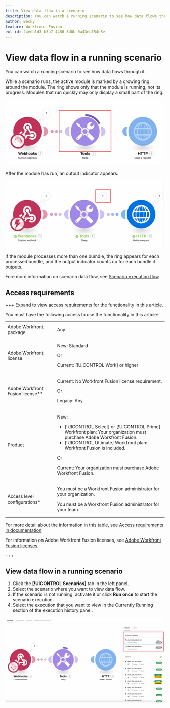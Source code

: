 ```yaml
---
title: View data flow in a scenario
description: You can watch a running scenario to see how data flows through it.
author: Becky
feature: Workfront Fusion
exl-id: 24eeb1d3-b5a7-4486-8d0b-0a43eb154e8e
---
```

# View data flow in a running scenario

You can watch a running scenario to see how data flows through it. 

While a scenario runs, the active module is marked by a growing ring around the module. The ring shows only that the module is running, not its progress. Modules that run quickly may only display a small part of the ring. 

![Ring around module](assets/ring-around-module.png)

After the module has run, an output indicator appears.

![Output indicator](assets/data-flow-output.png)

If the module processes more than one bumdle, the ring appears for each processed bundle, and the output indicator counts up for each bundle it outputs.

Fore more information on scenario data flow, see [Scenario execution flow](/help/workfront-fusion/references/scenarios/scenario-execution-flow.md).

## Access requirements

+++ Expand to view access requirements for the functionality in this article.

You must have the following access to use the functionality in this article:

<table style="table-layout:auto">
 <col> 
 <col> 
 <tbody> 
  <tr> 
   <td role="rowheader">Adobe Workfront package</td> 
   <td> <p>Any</p> </td> 
  </tr> 
  <tr data-mc-conditions=""> 
   <td role="rowheader">Adobe Workfront license</td> 
   <td> <p>New: Standard</p><p>Or</p><p>Current: [!UICONTROL Work] or higher</p> </td> 
  </tr> 
  <tr> 
   <td role="rowheader">Adobe Workfront Fusion license**</td> 
   <td>
   <p>Current: No Workfront Fusion license requirement.</p>
   <p>Or</p>
   <p>Legacy: Any </p>
   </td> 
  </tr> 
  <tr> 
   <td role="rowheader">Product</td> 
   <td>
   <p>New:</p> <ul><li>[!UICONTROL Select] or [!UICONTROL Prime] Workfront plan: Your organization must purchase Adobe Workfront Fusion.</li><li>[!UICONTROL Ultimate] Workfront plan: Workfront Fusion is included.</li></ul>
   <p>Or</p>
   <p>Current: Your organization must purchase Adobe Workfront Fusion.</p>
   </td> 
  </tr>
  <tr data-mc-conditions=""> 
   <td role="rowheader">Access level configurations*</td> 
   <td> 
     <p>You must be a Workfront Fusion administrator for your organization.</p>
     <p>You must be a Workfront Fusion administrator for your team.</p>
   </td> 
  </tr> 
   </td> 
  </tr> 
 </tbody> 
</table>

For more detail about the information in this table, see [Access requirements in documentation](/help/workfront-fusion/references/licenses-and-roles/access-level-requirements-in-documentation.md).

For information on Adobe Workfront Fusion licenses, see [Adobe Workfront Fusion licenses](/help/workfront-fusion/set-up-and-manage-workfront-fusion/licensing-operations-overview/license-automation-vs-integration.md).

+++

## View data flow in a running scenario

1. Click the **[!UICONTROL Scenarios]** tab in the left panel.
1. Select the scenario where you want to view data flow.
1. If the scenario is not running, activate it or click **Run once** to start the scenario execution.
1. Select the execution that you want to view in the Currently Running section of the execution history panel.

  ![Currently running](assets/currently-running.png)
